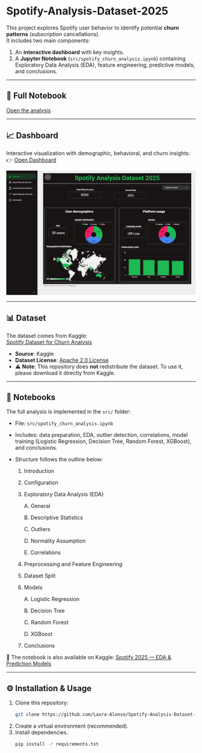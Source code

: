 # Spotify-Analysis-Dataset-2025

This project explores Spotify user behavior to identify potential **churn patterns** (subscription cancellations).  
It includes two main components:  

1. An **interactive dashboard** with key insights.  
2. A **Jupyter Notebook** (`src/spotify_churn_analysis.ipynb`) containing Exploratory Data Analysis (EDA), feature engineering, predictive models, and conclusions.  

---

## 📘 Full Notebook
[Open the analysis](./Spotify_Analysis.html)

---

## 📈 Dashboard

Interactive visualization with demographic, behavioral, and churn insights:  
👉 [Open Dashboard](https://lookerstudio.google.com/reporting/6e200099-8129-4309-9782-7086efa24106/page/p_6q60818lwd)

![Overview](./screenshots/dashboard_overview.png)  

---

## 📊 Dataset

The dataset comes from Kaggle:  
[Spotify Dataset for Churn Analysis](https://www.kaggle.com/datasets/nabihazahid/spotify-dataset-for-churn-analysis)

- **Source**: Kaggle  
- **Dataset License**: [Apache 2.0 License](https://www.apache.org/licenses/LICENSE-2.0)  
- ⚠️ **Note**: This repository does **not** redistribute the dataset. To use it, please download it directly from Kaggle.  

---

## 📝 Notebooks

The full analysis is implemented in the `src/` folder:  
- File: `src/spotify_churn_analysis.ipynb`  
- Includes: data preparation, EDA, outlier detection, correlations, model training (Logistic Regression, Decision Tree, Random Forest, XGBoost), and conclusions.  
- Structure follows the outline below:  

   1. Introduction
   2. Configuration
   3. Exploratory Data Analysis (EDA)

      A. General

      B. Descriptive Statistics

      C. Outliers

      D. Normality Assumption

      E. Correlations
   4. Preprocessing and Feature Engineering
   5. Dataset Split
   6. Models

      A. Logistic Regression

      B. Decision Tree

      C. Random Forest

      D. XGBoost
   7. Conclusions


📌 The notebook is also available on Kaggle:  [Spotify 2025 — EDA & Prediction Models](https://www.kaggle.com/code/lauraalonso/spotify-2025-eda-prediction-models)  

---

## ⚙️ Installation & Usage

1. Clone this repository:
   ```bash
   git clone https://github.com/Laura-Alonso/Spotify-Analysis-Dataset-2025.git
2. Create a virtual environment (recommended).
3. Install dependencies.
   ```bash
   pip install -r requirements.txt
